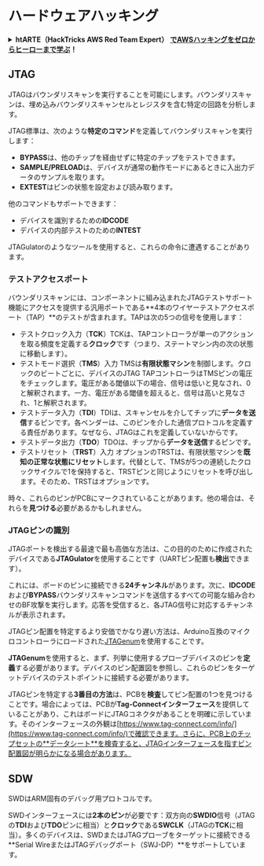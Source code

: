 # ハードウェアハッキング

<details>

<summary><strong>htARTE（HackTricks AWS Red Team Expert）</strong> <a href="https://training.hacktricks.xyz/courses/arte"><strong>でAWSハッキングをゼロからヒーローまで学ぶ</strong></a><strong>！</strong></summary>

HackTricksをサポートする他の方法：

- **HackTricksで企業を宣伝**したい場合や**HackTricksをPDFでダウンロード**したい場合は、[**サブスクリプションプラン**](https://github.com/sponsors/carlospolop)をチェックしてください！
- [**公式PEASS＆HackTricksスワッグ**](https://peass.creator-spring.com)を入手する
- [**The PEASS Family**](https://opensea.io/collection/the-peass-family)を発見し、独占的な[**NFT**](https://opensea.io/collection/the-peass-family)のコレクションを見る
- **Discordグループ**に参加💬](https://discord.gg/hRep4RUj7f)または[**telegramグループ**](https://t.me/peass)に参加するか、**Twitter** 🐦で私たちをフォローする [**@carlospolopm**](https://twitter.com/hacktricks\_live)**.**
- **HackTricks**](https://github.com/carlospolop/hacktricks)と[**HackTricks Cloud**](https://github.com/carlospolop/hacktricks-cloud)のGitHubリポジトリにPRを提出して、あなたのハッキングテクニックを共有してください。

</details>

## JTAG

JTAGはバウンダリスキャンを実行することを可能にします。バウンダリスキャンは、埋め込みバウンダリスキャンセルとレジスタを含む特定の回路を分析します。

JTAG標準は、次のような**特定のコマンド**を定義してバウンダリスキャンを実行します：

- **BYPASS**は、他のチップを経由せずに特定のチップをテストできます。
- **SAMPLE/PRELOAD**は、デバイスが通常の動作モードにあるときに入出力データのサンプルを取ります。
- **EXTEST**はピンの状態を設定および読み取ります。

他のコマンドもサポートできます：

- デバイスを識別するための**IDCODE**
- デバイスの内部テストのための**INTEST**

JTAGulatorのようなツールを使用すると、これらの命令に遭遇することがあります。

### テストアクセスポート

バウンダリスキャンには、コンポーネントに組み込まれたJTAGテストサポート機能にアクセスを提供する汎用ポートである**4本のワイヤーテストアクセスポート（TAP）**のテストが含まれます。TAPは次の5つの信号を使用します：

- テストクロック入力（**TCK**）TCKは、TAPコントローラが単一のアクションを取る頻度を定義する**クロック**です（つまり、ステートマシン内の次の状態に移動します）。
- テストモード選択（**TMS**）入力 TMSは**有限状態マシン**を制御します。クロックのビートごとに、デバイスのJTAG TAPコントローラはTMSピンの電圧をチェックします。電圧がある閾値以下の場合、信号は低いと見なされ、0と解釈されます。一方、電圧がある閾値を超えると、信号は高いと見なされ、1と解釈されます。
- テストデータ入力（**TDI**）TDIは、スキャンセルを介してチップに**データを送信**するピンです。各ベンダーは、このピンを介した通信プロトコルを定義する責任があります。なぜなら、JTAGはこれを定義していないからです。
- テストデータ出力（**TDO**）TDOは、チップから**データを送信**するピンです。
- テストリセット（**TRST**）入力 オプションのTRSTは、有限状態マシンを**既知の正常な状態にリセット**します。代替として、TMSが5つの連続したクロックサイクルで1を保持すると、TRSTピンと同じようにリセットを呼び出します。そのため、TRSTはオプションです。

時々、これらのピンがPCBにマークされていることがあります。他の場合は、それらを**見つける**必要があるかもしれません。

### JTAGピンの識別

JTAGポートを検出する最速で最も高価な方法は、この目的のために作成されたデバイスである**JTAGulator**を使用することです（UARTピン配置も**検出**できます）。

これには、ボードのピンに接続できる**24チャンネル**があります。次に、**IDCODE**および**BYPASS**バウンダリスキャンコマンドを送信するすべての可能な組み合わせのBF攻撃を実行します。応答を受信すると、各JTAG信号に対応するチャンネルが表示されます。

JTAGピン配置を特定するより安価でかなり遅い方法は、Arduino互換のマイクロコントローラにロードされた[JTAGenum](https://github.com/cyphunk/JTAGenum/)を使用することです。

**JTAGenum**を使用すると、まず、列挙に使用するプローブデバイスのピンを**定義**する必要があります。デバイスのピン配置図を参照し、これらのピンをターゲットデバイスのテストポイントに接続する必要があります。

JTAGピンを特定する**3番目の方法**は、PCBを**検査**してピン配置の1つを見つけることです。場合によっては、PCBが**Tag-Connectインターフェース**を提供していることがあり、これはボードにJTAGコネクタがあることを明確に示しています。そのインターフェースの外観は[https://www.tag-connect.com/info/](https://www.tag-connect.com/info/)で確認できます。さらに、PCB上のチップセットの**データシート**を検査すると、JTAGインターフェースを指すピン配置図が明らかになる場合があります。

## SDW

SWDはARM固有のデバッグ用プロトコルです。

SWDインターフェースには**2本のピン**が必要です：双方向の**SWDIO**信号（JTAGの**TDI**および**TDO**ピンに相当）と**クロック**である**SWCLK**（JTAGの**TCK**に相当）。多くのデバイスは、SWDまたはJTAGプローブをターゲットに接続できる**Serial WireまたはJTAGデバッグポート（SWJ-DP）**をサポートしています。
